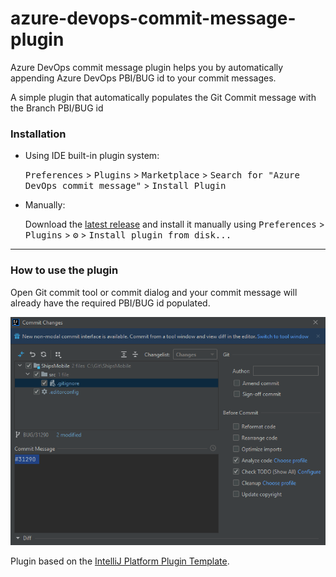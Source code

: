 # azure-devops-commit-message-plugin

Azure DevOps commit message plugin helps you by automatically appending Azure DevOps PBI/BUG id to your commit messages.

<!-- Plugin description -->
A simple plugin that automatically populates the Git Commit message with the Branch PBI/BUG id
<!-- Plugin description end -->

### Installation

- Using IDE built-in plugin system:
  
  <kbd>Preferences</kbd> > <kbd>Plugins</kbd> > <kbd>Marketplace</kbd> > <kbd>Search for "Azure DevOps commit message"</kbd> >
  <kbd>Install Plugin</kbd>
  
- Manually:

  Download the [latest release](https://github.com/elicul/azure-devops-commit-message-intellij-plugin) and install it manually using
  <kbd>Preferences</kbd> > <kbd>Plugins</kbd> > <kbd>⚙️</kbd> > <kbd>Install plugin from disk...</kbd>

---

### How to use the plugin

Open Git commit tool or commit dialog and your commit message will already have the required PBI/BUG id populated.

![Example](examples/example.png)

Plugin based on the [IntelliJ Platform Plugin Template](https://github.com/JetBrains/intellij-platform-plugin-template).
